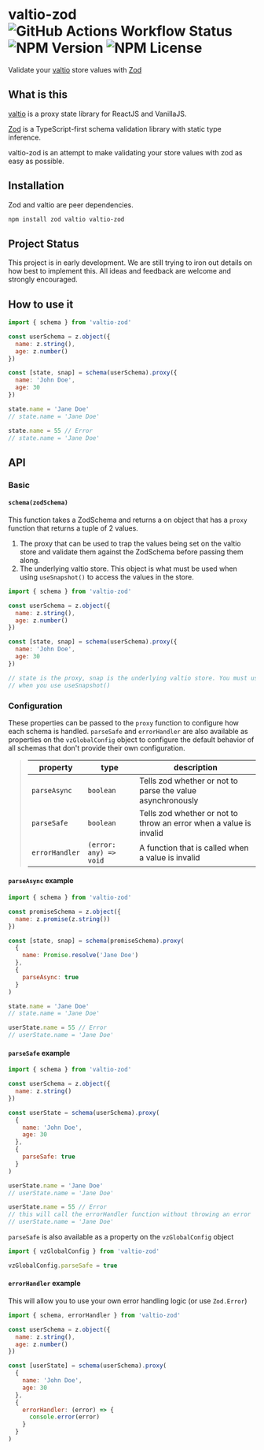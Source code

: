 # valtio-zod ![GitHub Actions Workflow Status](https://img.shields.io/github/actions/workflow/status/valtiojs/valtio-zod/ci.yml) ![NPM Version](https://img.shields.io/npm/v/valtio-zod) ![NPM License](https://img.shields.io/npm/l/valtio-zod)

Validate your [valtio](https://github.com/pmndrs/valtio) store values with [Zod](https://zod.dev/)

## What is this

[valtio](https://github.com/pmndrs/valtio) is
a proxy state library for ReactJS and VanillaJS.

[Zod](https://zod.dev/) is a TypeScript-first
schema validation library with static type inference.

valtio-zod is an attempt to make validating your store values
with zod as easy as possible.

## Installation

Zod and valtio are peer dependencies.

```bash
npm install zod valtio valtio-zod
```

## Project Status

This project is in early development. We are still trying to iron out details on how best to implement this. All ideas and feedback
are welcome and strongly encouraged.

## How to use it

```js
import { schema } from 'valtio-zod'

const userSchema = z.object({
  name: z.string(),
  age: z.number()
})

const [state, snap] = schema(userSchema).proxy({
  name: 'John Doe',
  age: 30
})

state.name = 'Jane Doe'
// state.name = 'Jane Doe'

state.name = 55 // Error
// state.name = 'Jane Doe'
```

## API

### Basic

#### `schema(zodSchema)`

This function takes a ZodSchema and returns a on object that has a `proxy`
function that returns a tuple of 2 values.

1. The proxy that can be used to trap the values being set on the valtio store and validate them against the ZodSchema before passing them along.
2. The underlying valtio store. This object is what must be used when using `useSnapshot()` to access the values in the store.

```js
import { schema } from 'valtio-zod'

const userSchema = z.object({
  name: z.string(),
  age: z.number()
})

const [state, snap] = schema(userSchema).proxy({
  name: 'John Doe',
  age: 30
})

// state is the proxy, snap is the underlying valtio store. You must use the snap object
// when you use useSnapshot()
```

### Configuration

These properties can be passed to the `proxy` function to configure how each schema is handled.
`parseSafe` and `errorHandler` are also available as properties on the `vzGlobalConfig` object
to configure the default behavior of all schemas that don't provide their own configuration.

> | property       | type                   | description                                                        |
> | -------------- | ---------------------- | ------------------------------------------------------------------ |
> | `parseAsync`   | `boolean`              | Tells zod whether or not to parse the value asynchronously         |
> | `parseSafe`    | `boolean`              | Tells zod whether or not to throw an error when a value is invalid |
> | `errorHandler` | `(error: any) => void` | A function that is called when a value is invalid                  |

#### `parseAsync` example

```js
import { schema } from 'valtio-zod'

const promiseSchema = z.object({
  name: z.promise(z.string())
})

const [state, snap] = schema(promiseSchema).proxy(
  {
    name: Promise.resolve('Jane Doe')
  },
  {
    parseAsync: true
  }
)

state.name = 'Jane Doe'
// state.name = 'Jane Doe'

userState.name = 55 // Error
// userState.name = 'Jane Doe'
```

#### `parseSafe` example

```js
import { schema } from 'valtio-zod'

const userSchema = z.object({
  name: z.string()
})

const userState = schema(userSchema).proxy(
  {
    name: 'John Doe',
    age: 30
  },
  {
    parseSafe: true
  }
)

userState.name = 'Jane Doe'
// userState.name = 'Jane Doe'

userState.name = 55 // Error
// this will call the errorHandler function without throwing an error
// userState.name = 'Jane Doe'
```

`parseSafe` is also available as a property on the `vzGlobalConfig` object

```js
import { vzGlobalConfig } from 'valtio-zod'

vzGlobalConfig.parseSafe = true
```

#### `errorHandler` example

This will allow you to use your own error handling logic (or use `Zod.Error`)

```js
import { schema, errorHandler } from 'valtio-zod'

const userSchema = z.object({
  name: z.string(),
  age: z.number()
})

const [userState] = schema(userSchema).proxy(
  {
    name: 'John Doe',
    age: 30
  },
  {
    errorHandler: (error) => {
      console.error(error)
    }
  }
)
```
